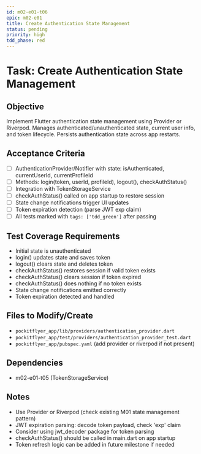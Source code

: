 ```yaml
---
id: m02-e01-t06
epic: m02-e01
title: Create Authentication State Management
status: pending
priority: high
tdd_phase: red
---
```


# Task: Create Authentication State Management

## Objective
Implement Flutter authentication state management using Provider or Riverpod. Manages authenticated/unauthenticated state, current user info, and token lifecycle. Persists authentication state across app restarts.

## Acceptance Criteria
- [ ] AuthenticationProvider/Notifier with state: isAuthenticated, currentUserId, currentProfileId
- [ ] Methods: login(token, userId, profileId), logout(), checkAuthStatus()
- [ ] Integration with TokenStorageService
- [ ] checkAuthStatus() called on app startup to restore session
- [ ] State change notifications trigger UI updates
- [ ] Token expiration detection (parse JWT exp claim)
- [ ] All tests marked with `tags: ['tdd_green']` after passing

## Test Coverage Requirements
- Initial state is unauthenticated
- login() updates state and saves token
- logout() clears state and deletes token
- checkAuthStatus() restores session if valid token exists
- checkAuthStatus() clears session if token expired
- checkAuthStatus() does nothing if no token exists
- State change notifications emitted correctly
- Token expiration detected and handled

## Files to Modify/Create
- `pockitflyer_app/lib/providers/authentication_provider.dart`
- `pockitflyer_app/test/providers/authentication_provider_test.dart`
- `pockitflyer_app/pubspec.yaml` (add provider or riverpod if not present)

## Dependencies
- m02-e01-t05 (TokenStorageService)

## Notes
- Use Provider or Riverpod (check existing M01 state management pattern)
- JWT expiration parsing: decode token payload, check 'exp' claim
- Consider using jwt_decoder package for token parsing
- checkAuthStatus() should be called in main.dart on app startup
- Token refresh logic can be added in future milestone if needed
